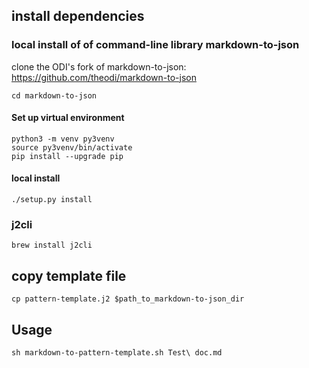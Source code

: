 ## install dependencies

### local install of of command-line library markdown-to-json
clone the ODI's fork of markdown-to-json: https://github.com/theodi/markdown-to-json

```cd markdown-to-json```

#### Set up virtual environment
    python3 -m venv py3venv
    source py3venv/bin/activate
    pip install --upgrade pip

#### local install
```./setup.py install```

### j2cli
```brew install j2cli```

## copy template file
```cp pattern-template.j2 $path_to_markdown-to-json_dir```

## Usage
```sh markdown-to-pattern-template.sh Test\ doc.md```
